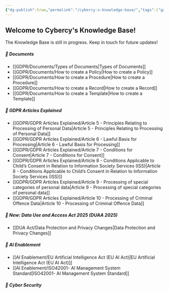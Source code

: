 ```yaml
---
{"dg-publish":true,"permalink":"/cybercy-s-knowledge-base/","tags":["gardenEntry"]}
---
```


  

## Welcome to Cybercy's Knowledge Base!

The Knowledge Base is still in progress. Keep in touch for future updates!

##### 📁 Documents

- [[GDPR/Documents/Types of Documents\|Types of Documents]]
- [[GDPR/Documents/How to create a Policy\|How to create a Policy]]
- [[GDPR/Documents/How to create a Procedure\|How to create a Procedure]]
- [[GDPR/Documents/How to create a Record\|How to create a Record]]
- [[GDPR/Documents/How to create a Template\|How to create a Template]]

##### 📁 GDPR Articles Explained

- [[GDPR/GDPR Articles Explained/Article 5 - Principles Relating to Processing of Personal Data\|Article 5 - Principles Relating to Processing of Personal Data]]
- [[GDPR/GDPR Articles Explained/Article 6 - Lawful Basis for Processing\|Article 6 - Lawful Basis for Processing]]
- [[GDPR/GDPR Articles Explained/Article 7 - Conditions for Consent\|Article 7 - Conditions for Consent]]
- [[GDPR/GDPR Articles Explained/Article 8 - Conditions Applicable to Child’s Consent in Relation to Information Society Services (ISS)\|Article 8 - Conditions Applicable to Child’s Consent in Relation to Information Society Services (ISS)]]
- [[GDPR/GDPR Articles Explained/Article 9 - Processing of special categories of personal data\|Article 9 - Processing of special categories of personal data]]
- [[GDPR/GDPR Articles Explained/Article 10 - Processing of Criminal Offence Data\|Article 10 - Processing of Criminal Offence Data]]

##### 📁 New: Data Use and Access Act 2025 (DUAA 2025)
- [[DUA Act/Data Protection and Privacy Changes\|Data Protection and Privacy Changes]]

##### 📁 AI Enablement
- [[AI Enablement/EU Artificial Intelligence Act (EU AI Act)\|EU Artificial Intelligence Act (EU AI Act)]]
- [[AI Enablement/ISO42001- AI Management System Standard\|ISO42001- AI Management System Standard]]

##### 📁 Cyber Security
